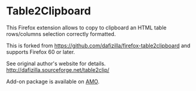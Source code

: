 # Table2Clipboard

This Firefox extension allows to copy to clipboard an HTML table rows/columns selection correctly formatted.

This is forked from https://github.com/dafizilla/firefox-table2clipboard and supports Firefox 60 or later.

See original author's website for details. http://dafizilla.sourceforge.net/table2clip/

Add-on package is available on [AMO](https://addons.mozilla.org/firefox/addon/table2clipboard2/).
